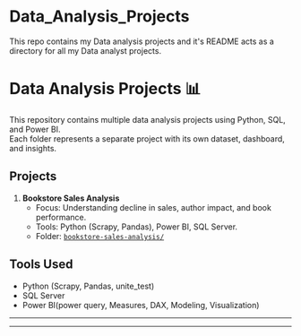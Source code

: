 # Data_Analysis_Projects
This repo contains my Data analysis projects and it's README acts as a directory for all my Data analyst projects.

 # Data Analysis Projects 📊

This repository contains multiple data analysis projects using Python, SQL, and Power BI.  
Each folder represents a separate project with its own dataset, dashboard, and insights.  

## Projects

1. **Bookstore Sales Analysis**
   - Focus: Understanding decline in sales, author impact, and book performance.
   - Tools: Python (Scrapy, Pandas), Power BI, SQL Server.
   - Folder: [`bookstore-sales-analysis/`](./bookstore-sales-analysis)

## Tools Used
- Python (Scrapy, Pandas, unite_test)
- SQL Server 
- Power BI(power query, Measures, DAX, Modeling, Visualization)

--------------------------------------------------------------------------------------------
--------------------------------------------------------------------------------------------
